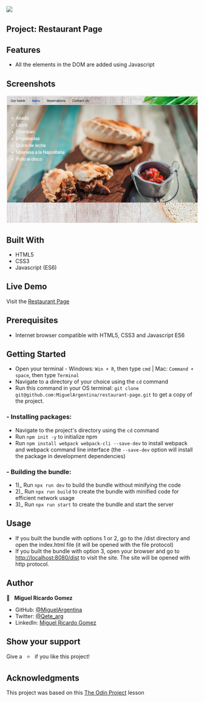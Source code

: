 ![](https://img.shields.io/badge/Microverse-blueviolet)

## Project: Restaurant Page

## Features

- All the elements in the DOM are added using Javascript


## Screenshots

![screenshot](screenshot.png)


## Built With

- HTML5
- CSS3
- Javascript (ES6)

## Live Demo

Visit the [Restaurant Page](https://flamboyant-ride-be0a79.netlify.app/)

## Prerequisites
- Internet browser compatible with HTML5, CSS3 and Javascript ES6

## Getting Started

- Open your terminal - Windows: `Win + R`, then type `cmd` | Mac: `Command + space`, then type `Terminal`
- Navigate to a directory of your choice using the `cd` command
- Run this command in your OS terminal: `git clone git@github.com:MiguelArgentina/restaurant-page.git` to get a copy of the project.
### - Installing packages:
- Navigate to the project's directory using the `cd` command
- Run `npm init -y` to initialize npm
- Run `npm install webpack webpack-cli --save-dev` to install webpack and webpack command line interface (the `--save-dev` option will install the package in development dependencies)
### - Building the bundle:
- 1)_ Run `npx run dev` to build the bundle without minifying the code
- 2)_ Run `npx run build` to create the bundle with minified code for efficient network usage
- 3)_ Run `npx run start` to create the bundle and start the server

## Usage
- If you built the bundle with options 1 or 2, go to the /dist directory and open the index.html file (it will be opened with the file protocol)
- If you built the bundle with option 3, open your browser and go to [http://localhost:8080/dist](http://localhost:8080/dist) to visit the site. The site will be opened with http protocol.


## Author

👤  &nbsp; **Miguel Ricardo Gomez**
- GitHub: [@MiguelArgentina](https://github.com/MiguelArgentina)
- Twitter: [@Qete_arg](https://twitter.com/Qete_arg)
- LinkedIn: [Miguel Ricardo Gomez](https://www.linkedin.com/in/miguelricardogomez/)


## Show your support

Give a &nbsp; ⭐️  &nbsp; if you like this project!

## Acknowledgments

This project was based on this [The Odin Project](https://www.theodinproject.com/paths/full-stack-javascript/courses/javascript/lessons/restaurant-page) lesson
